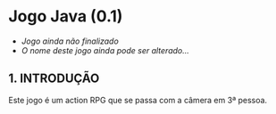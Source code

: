 # Jogo Java (0.1)
- _Jogo ainda não finalizado_
- _O nome deste jogo ainda pode ser alterado..._

## 1. INTRODUÇÃO
Este jogo é um action RPG que se passa com a câmera em 3ª pessoa.